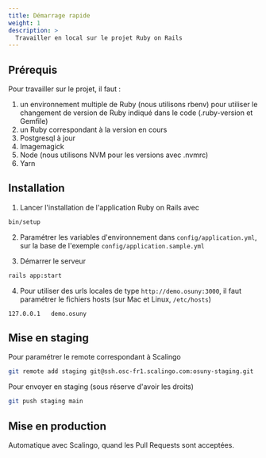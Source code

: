 ```yaml
---
title: Démarrage rapide
weight: 1
description: >
  Travailler en local sur le projet Ruby on Rails
---
```


## Prérequis

Pour travailler sur le projet, il faut :
1. un environnement multiple de Ruby (nous utilisons rbenv) pour utiliser le changement de version de Ruby indiqué dans le code (.ruby-version et Gemfile)
1. un Ruby correspondant à la version en cours
1. Postgresql à jour
1. Imagemagick
1. Node (nous utilisons NVM pour les versions avec .nvmrc)
1. Yarn

## Installation

1. Lancer l'installation de l'application Ruby on Rails avec
```bash
bin/setup
```

2. Paramétrer les variables d'environnement dans `config/application.yml`, sur la base de l'exemple `config/application.sample.yml`

3. Démarrer le serveur 
```bash
rails app:start
```

4. Pour utiliser des urls locales de type `http://demo.osuny:3000`, il faut paramétrer le fichiers hosts (sur Mac et Linux, `/etc/hosts`)
```text
127.0.0.1   demo.osuny 
```

## Mise en staging

Pour paramétrer le remote correspondant à Scalingo
```bash
git remote add staging git@ssh.osc-fr1.scalingo.com:osuny-staging.git
```

Pour envoyer en staging (sous réserve d'avoir les droits)
```bash
git push staging main
```

## Mise en production

Automatique avec Scalingo, quand les Pull Requests sont acceptées.
